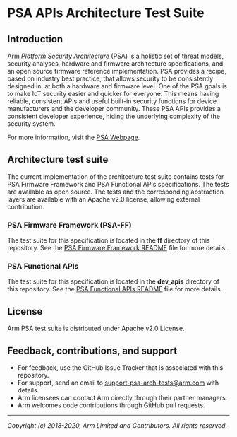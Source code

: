 
# PSA APIs Architecture Test Suite

## Introduction

Arm *Platform Security Architecture* (PSA) is a holistic set of threat models, security analyses, hardware and firmware architecture specifications, and an open source firmware reference implementation. PSA provides a recipe, based on industry best practice, that allows security to be consistently designed in, at both a hardware and firmware level. One of the PSA goals is to make IoT security easier and quicker for everyone. This means having reliable, consistent APIs and useful built-in security functions for device manufacturers and the developer community. These PSA APIs provides a consistent developer experience, hiding the underlying complexity of the security system.

For more information, visit the [PSA Webpage](https://developer.arm.com/products/architecture/platform-security-architecture).

## Architecture test suite

The current implementation of the architecture test suite contains tests for PSA Firmware Framework and PSA Functional APIs specifications. The tests are available as open source. The tests and the corresponding abstraction layers are available with an Apache v2.0 license, allowing external contribution.

### PSA Firmware Framework (PSA-FF)
The test suite for this specification is located in the **ff** directory of this repository. See the [PSA Firmware Framework README](ff/README.md) file for more details.

### PSA Functional APIs
The test suite for this specification is located in the **dev_apis** directory of this repository. See the [PSA Functional APIs README](dev_apis/README.md) file for more details.

## License

Arm PSA test suite is distributed under Apache v2.0 License.

## Feedback, contributions, and support

 - For feedback, use the GitHub Issue Tracker that is associated with this repository.
 - For support, send an email to support-psa-arch-tests@arm.com with details.
 - Arm licensees can contact Arm directly through their partner managers.
 - Arm welcomes code contributions through GitHub pull requests.

--------------

*Copyright (c) 2018-2020, Arm Limited and Contributors. All rights reserved.*

